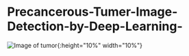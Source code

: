 # Precancerous-Tumer-Image-Detection-by-Deep-Learning-
![Image of tumor](https://framapic.org/2d92douQSspo/xBDpaYAHrs2P.png){:height="10%" width="10%"}
